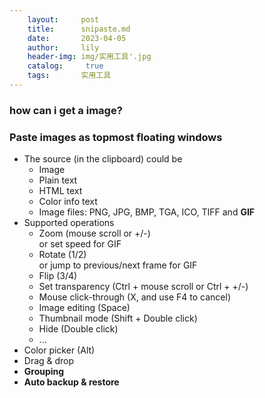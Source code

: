 ```yaml
---
    layout:     post
    title:      snipaste.md
    date:       2023-04-05
    author:     lily
    header-img: img/实用工具'.jpg
    catalog: 	 true
    tags:       实用工具
---
```


<a name="i3dzb"></a>
### how can i get a image?

<a name="RDONa"></a>
### Paste images as topmost floating windows

- The source (in the clipboard) could be
   - Image
   - Plain text
   - HTML text
   - Color info text
   - Image files: PNG, JPG, BMP, TGA, ICO, TIFF and **GIF**
- Supported operations
   - Zoom (mouse scroll or +/-)<br />or set speed for GIF
   - Rotate (1/2)<br />or jump to previous/next frame for GIF
   - Flip (3/4)
   - Set transparency (Ctrl + mouse scroll or Ctrl + +/-)
   - Mouse click-through (X, and use F4 to cancel)
   - Image editing (Space)
   - Thumbnail mode (Shift + Double click)
   - Hide (Double click)
   - ...
- Color picker (Alt)
- Drag & drop
- **Grouping**
- **Auto backup & restore**
